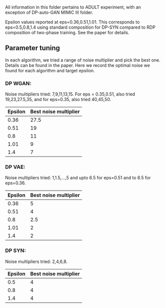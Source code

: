 All information in this folder pertains to ADULT experiment, with an exception of DP-auto-GAN MIMIC III folder.

Epsilon values reported at eps=0.36,0.51,1.01. This corresponds to eps=0.5,0.8,1.4 using standard composition for DP-SYN compared to RDP composition of two-phase training. See the paper for details.


## Parameter tuning

In each algorithm, we tried a range of noise multiplier and pick the best one. Details can be found in the paper. Here we record the optimal noise we found for each algorithm and target epsilon.

### DP WGAN:

Noise multipliers tried: 7,9,11,13,15. For eps = 0.35,0.51, also tried 19,23,27.5,35, and for eps=0.35, also tried 40,45,50.

Epsilon | Best noise multiplier
--- | --- 
0.36 | 27.5
0.51 | 19
0.8 | 11
1.01 | 9
1.4 | 7

### DP VAE:

Noise multipliers tried: 1,1.5,...,5 and upto 6.5 for eps=0.51 and to 8.5 for eps=0.36.

Epsilon | Best noise multiplier
--- | --- 
0.36 | 5
0.51 | 4
0.8 | 2.5
1.01 | 2
1.4 | 2

### DP SYN:

Noise multipliers tried: 2,4,6,8.

Epsilon | Best noise multiplier
--- | --- 
0.5 | 4
0.8 | 4
1.4 | 4
